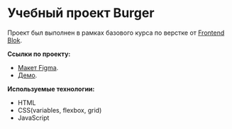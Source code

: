# Учебный проект Burger
Проект был выполнен в рамках базового курса по верстке от [Frontend Blok](https://frontendblok.com/).

**Ссылки по проекту:**
+ [Макет Figma](https://www.figma.com/file/8muxUNt1PwGH5byQR6LZG8/Burgers-Menu-Responsive?type=design&node-id=0%3A1&mode=design&t=aErP6qMwIYGZjSiv-1).
+ [Демо](https://illiabutsenko.github.io/FrontendBlok-Module01-Burger/).

**Используемые технологии:**
- HTML
- CSS(variables, flexbox, grid)
- JavaScript